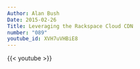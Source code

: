 ```yaml
---
Author: Alan Bush
Date: 2015-02-26
Title: Leveraging the Rackspace Cloud CDN
number: "089"
youtube_id: XVH7uVHBiE8
---
```


{{< youtube >}}
